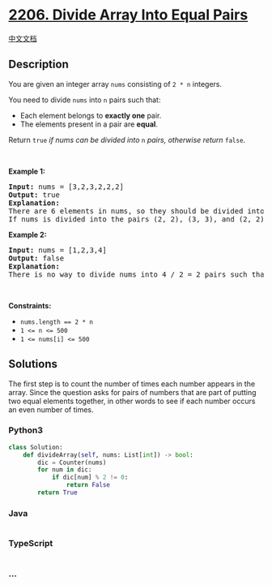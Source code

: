 # [2206. Divide Array Into Equal Pairs](https://leetcode.com/problems/divide-array-into-equal-pairs)

[中文文档](/solution/2200-2299/2206.Divide%20Array%20Into%20Equal%20Pairs/README.md)

## Description

<p>You are given an integer array <code>nums</code> consisting of <code>2 * n</code> integers.</p>

<p>You need to divide <code>nums</code> into <code>n</code> pairs such that:</p>

<ul>
	<li>Each element belongs to <strong>exactly one</strong> pair.</li>
	<li>The elements present in a pair are <strong>equal</strong>.</li>
</ul>

<p>Return <code>true</code> <em>if nums can be divided into</em> <code>n</code> <em>pairs, otherwise return</em> <code>false</code>.</p>

<p>&nbsp;</p>
<p><strong>Example 1:</strong></p>

<pre>
<strong>Input:</strong> nums = [3,2,3,2,2,2]
<strong>Output:</strong> true
<strong>Explanation:</strong>
There are 6 elements in nums, so they should be divided into 6 / 2 = 3 pairs.
If nums is divided into the pairs (2, 2), (3, 3), and (2, 2), it will satisfy all the conditions.
</pre>

<p><strong>Example 2:</strong></p>

<pre>
<strong>Input:</strong> nums = [1,2,3,4]
<strong>Output:</strong> false
<strong>Explanation:</strong>
There is no way to divide nums into 4 / 2 = 2 pairs such that the pairs satisfy every condition.
</pre>

<p>&nbsp;</p>
<p><strong>Constraints:</strong></p>

<ul>
	<li><code>nums.length == 2 * n</code></li>
	<li><code>1 &lt;= n &lt;= 500</code></li>
	<li><code>1 &lt;= nums[i] &lt;= 500</code></li>
</ul>

## Solutions
The first step is to count the number of times each number appears in the array. Since the question asks for pairs of numbers that are part of putting two equal elements together, in other words to see if each number occurs an even number of times.

<!-- tabs:start -->

### **Python3**

```python
class Solution:
    def divideArray(self, nums: List[int]) -> bool:
        dic = Counter(nums)
        for num in dic:
            if dic[num] % 2 != 0:
                return False
        return True
```

### **Java**

```java

```

### **TypeScript**

```ts

```

### **...**

```

```

<!-- tabs:end -->
